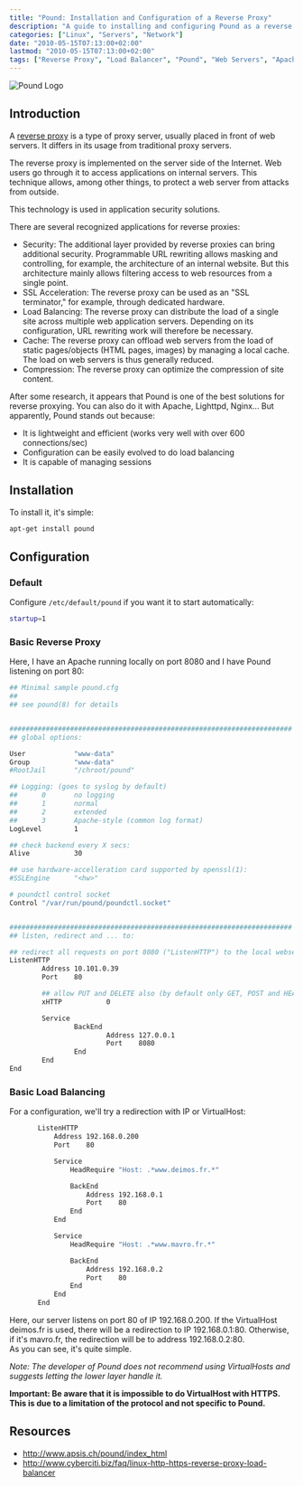 ```yaml
---
title: "Pound: Installation and Configuration of a Reverse Proxy"
description: "A guide to installing and configuring Pound as a reverse proxy and load balancer for web servers"
categories: ["Linux", "Servers", "Network"]
date: "2010-05-15T07:13:00+02:00"
lastmod: "2010-05-15T07:13:00+02:00"
tags: ["Reverse Proxy", "Load Balancer", "Pound", "Web Servers", "Apache"]
---
```


![Pound Logo](../../../static/images/pound_logo.avif)

## Introduction

A [reverse proxy](https://en.wikipedia.org/wiki/Reverse_proxy) is a type of proxy server, usually placed in front of web servers. It differs in its usage from traditional proxy servers.

The reverse proxy is implemented on the server side of the Internet. Web users go through it to access applications on internal servers. This technique allows, among other things, to protect a web server from attacks from outside.

This technology is used in application security solutions.

There are several recognized applications for reverse proxies:

- Security: The additional layer provided by reverse proxies can bring additional security. Programmable URL rewriting allows masking and controlling, for example, the architecture of an internal website. But this architecture mainly allows filtering access to web resources from a single point.
- SSL Acceleration: The reverse proxy can be used as an "SSL terminator," for example, through dedicated hardware.
- Load Balancing: The reverse proxy can distribute the load of a single site across multiple web application servers. Depending on its configuration, URL rewriting work will therefore be necessary.
- Cache: The reverse proxy can offload web servers from the load of static pages/objects (HTML pages, images) by managing a local cache. The load on web servers is thus generally reduced.
- Compression: The reverse proxy can optimize the compression of site content.

After some research, it appears that Pound is one of the best solutions for reverse proxying. You can also do it with Apache, Lighttpd, Nginx... But apparently, Pound stands out because:

- It is lightweight and efficient (works very well with over 600 connections/sec)
- Configuration can be easily evolved to do load balancing
- It is capable of managing sessions

## Installation

To install it, it's simple:

```bash
apt-get install pound
```

## Configuration

### Default

Configure `/etc/default/pound` if you want it to start automatically:

```bash
startup=1
```

### Basic Reverse Proxy

Here, I have an Apache running locally on port 8080 and I have Pound listening on port 80:

```bash
## Minimal sample pound.cfg
##
## see pound(8) for details


######################################################################
## global options:

User            "www-data"
Group           "www-data"
#RootJail       "/chroot/pound"

## Logging: (goes to syslog by default)
##      0       no logging
##      1       normal
##      2       extended
##      3       Apache-style (common log format)
LogLevel        1

## check backend every X secs:
Alive           30

## use hardware-accelleration card supported by openssl(1):
#SSLEngine      "<hw>"

# poundctl control socket
Control "/var/run/pound/poundctl.socket"


######################################################################
## listen, redirect and ... to:

## redirect all requests on port 8080 ("ListenHTTP") to the local webserver (see "Service" below):
ListenHTTP
        Address 10.101.0.39
        Port    80

        ## allow PUT and DELETE also (by default only GET, POST and HEAD)?:
        xHTTP           0

        Service
                BackEnd
                        Address 127.0.0.1
                        Port    8080
                End
        End
End
```

### Basic Load Balancing

For a configuration, we'll try a redirection with IP or VirtualHost:

```bash
       ListenHTTP
           Address 192.168.0.200
           Port    80

           Service
               HeadRequire "Host: .*www.deimos.fr.*"

               BackEnd
                   Address 192.168.0.1
                   Port    80
               End
           End

           Service
               HeadRequire "Host: .*www.mavro.fr.*"

               BackEnd
                   Address 192.168.0.2
                   Port    80
               End
           End
       End
```

Here, our server listens on port 80 of IP 192.168.0.200. If the VirtualHost deimos.fr is used, there will be a redirection to IP 192.168.0.1:80. Otherwise, if it's mavro.fr, the redirection will be to address 192.168.0.2:80.  
As you can see, it's quite simple.

*Note: The developer of Pound does not recommend using VirtualHosts and suggests letting the lower layer handle it.*

**Important: Be aware that it is impossible to do VirtualHost with HTTPS. This is due to a limitation of the protocol and not specific to Pound.**

## Resources
- http://www.apsis.ch/pound/index_html
- http://www.cyberciti.biz/faq/linux-http-https-reverse-proxy-load-balancer
